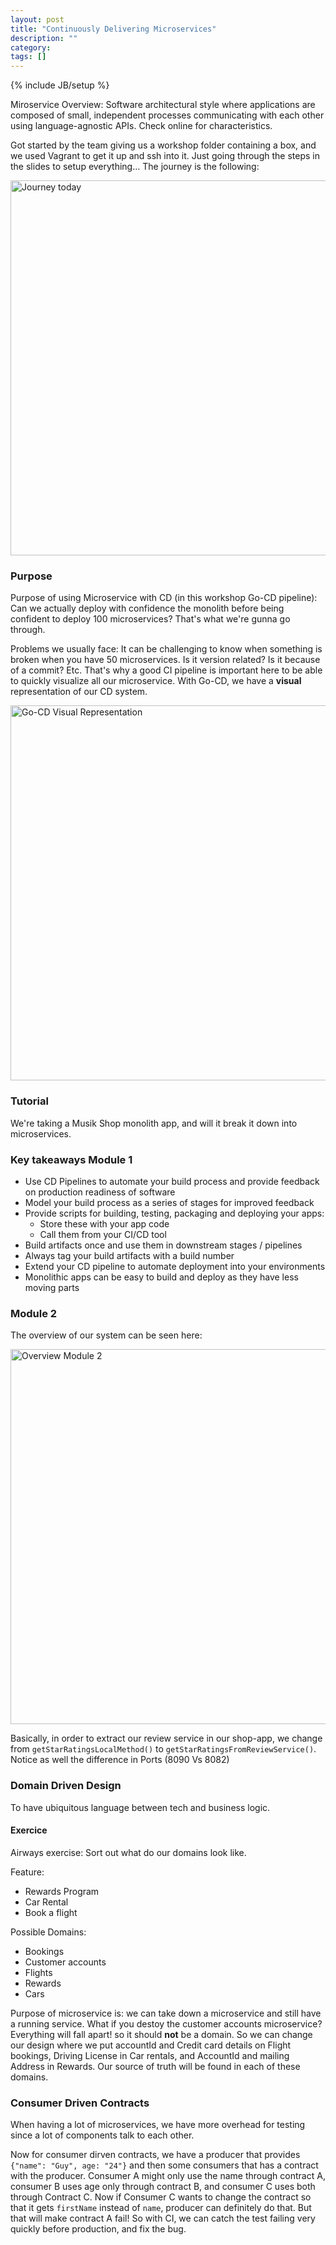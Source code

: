 ```yaml
---
layout: post
title: "Continuously Delivering Microservices"
description: ""
category: 
tags: []
---
```

{% include JB/setup %}

Miroservice Overview: Software architectural style where applications are composed of small, independent processes communicating with each other using language-agnostic APIs. Check online for characteristics.

Got started by the team giving us a workshop folder containing a box, and we used Vagrant to get it up and ssh into it. Just going through the steps in the slides to setup everything... The journey is the following: 

<img src="https://s3.amazonaws.com/oreilly-conference/Journey+Today.png" alt="Journey today" style="width: 600px;"/>

### Purpose

Purpose of using Microservice with CD (in this workshop Go-CD pipeline):
Can we actually deploy with confidence the monolith before being confident to deploy 100 microservices? That's what we're gunna go through.

Problems we usually face: It can be challenging to know when something is broken when you have 50 microservices. Is it version related? Is it because of a commit? Etc. That's why a good CI pipeline is important here to be able to quickly visualize all our microservice. With Go-CD, we have a **visual** representation of our CD system.

<img src="https://s3.amazonaws.com/oreilly-conference/go-pipeline-visual-diagram.png" alt="Go-CD Visual Representation" style="width: 600px;"/>


### Tutorial

We're taking a Musik Shop monolith app, and will it break it down into microservices. 

### Key takeaways Module 1

- Use CD Pipelines to automate your build process and provide feedback on production readiness of software
- Model your build process as a series of stages for improved feedback
- Provide scripts for building, testing, packaging and deploying your apps:
	- Store these with your app code
	- Call them from your CI/CD tool
- Build artifacts once and use them in downstream stages / pipelines
- Always tag your build artifacts with a build number
- Extend your CD pipeline to automate deployment into your environments
- Monolithic apps can be easy to build and deploy as they have less moving parts

### Module 2
The overview of our system can be seen here:

<img src="https://s3.amazonaws.com/oreilly-conference/Overview+Module+2.png" alt="Overview Module 2" style="width: 600px;"/>

Basically, in order to extract our review service in our shop-app, we change from `getStarRatingsLocalMethod()` to `getStarRatingsFromReviewService()`. 
Notice as well the difference in Ports (8090 Vs 8082)

### Domain Driven Design 
To have ubiquitous language between tech and business logic. 

#### Exercice
Airways exercise: Sort out what do our domains look like. 

Feature:

- Rewards Program
- Car Rental
- Book a flight

Possible Domains: 
- Bookings
- Customer accounts
- Flights
- Rewards
- Cars

Purpose of microservice is: we can take down a microservice and still have a running service. What if you destoy the customer accounts microservice? Everything will fall apart! so it should **not** be a domain.
So we can change our design where we put accountId and Credit card details on Flight bookings, Driving License in Car rentals, and AccountId and mailing Address in Rewards. Our source of truth will be found in each of these domains.

### Consumer Driven Contracts
When having a lot of microservices, we have more overhead for testing since a lot of components talk to each other.

Now for consumer dirven contracts, we have a producer that provides `{"name": "Guy", age: "24"}` and then some consumers that has a contract with the producer. Consumer A might only use the name through contract A, consumer B uses age only through contract B, and consumer C uses both through Contract C. Now if Consumer C wants to change the contract so that it gets `firstName` instead of `name`, producer can definitely do that. But that will make contract A fail! So with CI, we can catch the test failing very quickly before production, and fix the bug.